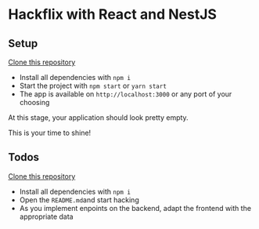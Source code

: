 # Hackflix with React and NestJS

## Setup
[Clone this repository](https://github.com/hackages/jam-hackflix-with-react.git)
 - Install all dependencies with `npm i`
 - Start the project with `npm start` or `yarn start`
 - The app is available on `http://localhost:3000` or any port of your choosing

At this stage, your application should look pretty empty. 

This is your time to shine!

## Todos
[Clone this repository](https://github.com/hackages/hackflix-with-nestjs)
- Install all dependencies with `npm i`
- Open the `README.md`and start hacking
- As you implement enpoints on the backend, adapt the frontend with the appropriate data
  

